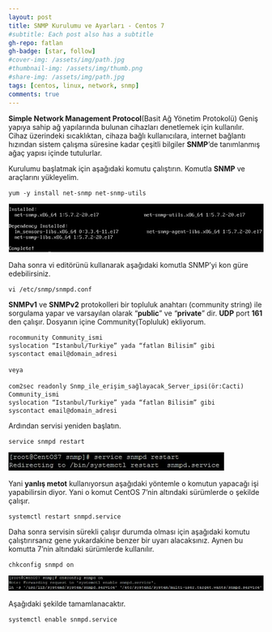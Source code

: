 ```yaml
---
layout: post
title: SNMP Kurulumu ve Ayarları - Centos 7
#subtitle: Each post also has a subtitle
gh-repo: fatlan
gh-badge: [star, follow]
#cover-img: /assets/img/path.jpg
#thumbnail-img: /assets/img/thumb.png
#share-img: /assets/img/path.jpg
tags: [centos, linux, network, snmp]
comments: true
---
```

**Simple Network Management Protocol**(Basit Ağ Yönetim Protokolü) Geniş yapıya sahip ağ yapılarında bulunan cihazları denetlemek için kullanılır. Cihaz üzerindeki sıcaklıktan, cihaza bağlı kullanıcılara, internet bağlantı hızından sistem çalışma süresine kadar çeşitli bilgiler **SNMP**’de tanımlanmış ağaç yapısı içinde tutulurlar.

Kurulumu başlatmak için aşağıdaki komutu çalıştırın. Komutla **SNMP** ve araçlarını yükleyelim.

~~~
yum -y install net-snmp net-snmp-utils
~~~

![Crepe](assets/img/snmp-cent7/snmp-cent701.png)

Daha sonra vi editörünü kullanarak aşağıdaki komutla SNMP’yi kon güre edebilirsiniz.

~~~
vi /etc/snmp/snmpd.conf
~~~

**SNMPv1** ve **SNMPv2** protokolleri bir topluluk anahtarı (community string) ile sorgulama yapar ve varsayılan olarak “**public**” ve “**private**” dir. **UDP** port **161** den çalışır. Dosyanın içine Community(Topluluk) ekliyorum.

~~~
rocommunity Community_ismi
syslocation “Istanbul/Turkiye” yada “fatlan Bilisim” gibi
syscontact email@domain_adresi

veya

com2sec readonly Snmp_ile_erişim_sağlayacak_Server_ipsi(ör:Cacti) Community_ismi
syslocation “Istanbul/Turkiye” yada “fatlan Bilisim” gibi
syscontact email@domain_adresi
~~~

Ardından servisi yeniden başlatın.

~~~
service snmpd restart
~~~

![Crepe](assets/img/snmp-cent7/snmp-cent702.png)

Yani **yanlış metot** kullanıyorsun aşağıdaki yöntemle o komutun yapacağı işi yapabilirsin diyor. Yani o komut CentOS 7’nin altındaki sürümlerde o şekilde çalışır.

~~~
systemctl restart snmpd.service
~~~

Daha sonra servisin sürekli çalışır durumda olması için aşağıdaki komutu çalıştırırsanız gene yukardakine benzer bir uyarı alacaksınız. Aynen bu komutta 7’nin altındaki sürümlerde kullanılır.

~~~
chkconfig snmpd on
~~~

![Crepe](assets/img/snmp-cent7/snmp-cent703.png)

Aşağıdaki şekilde tamamlanacaktır.

~~~
systemctl enable snmpd.service
~~~



